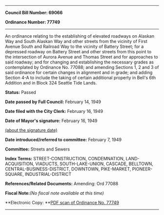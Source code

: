 

********

**Council Bill Number: 69066**
   
**Ordinance Number: 77749**
********

 An ordinance relating to the establishing of elevated roadways on Alaskan Way and South Alaskan Way and other streets from the vicinity of First Avenue South and Railroad Way to the vicinity of Battery Street; for a depressed roadway on Battery Street and other streets from this point to the intersection of Aurora Avenue and Thomas Street and for approaches to said roadway; and for changing and establishing the necessary grades as contemplated by Ordinance No. 77088; and amending Sections 1, 2 and 3 of said ordinance for certain changes in alignment and in grade; and adding Section 4-A to include the taking of certain additional property in Bell's 6th Addition and in Block 324 Seattle Tide Lands.

**Status:** Passed
   
**Date passed by Full Council:** February 14, 1949
   
**Date filed with the City Clerk:** February 16, 1949
   
**Date of Mayor's signature:** February 16, 1949
   
[(about the signature date)](/~public/approvaldate.htm)
   
   
   
**Date introduced/referred to committee:** February 7, 1949
   
**Committee:** Streets and Sewers
   
   
**Index Terms:** STREET-CONSTRUCTION, CONDEMNATION, LAND-ACQUISITION, VIADUCTS, SOUTH-LAKE-UNION, CASCADE, BELLTOWN, CENTRAL-BUSINESS-DISTRICT, DOWNTOWN, PIKE-MARKET, PIONEER-SQUARE, INDUSTRIAL-DISTRICT

**References/Related Documents:** Amending: Ord 77088

**Fiscal Note:**_(No fiscal note available at this time)_

**Electronic Copy: **[PDF scan of Ordinance No. 77749](/~archives/Ordinances/Ord_77749.pdf)

********

